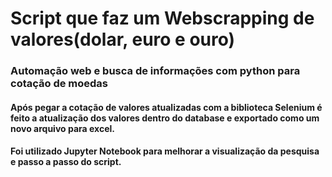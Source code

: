 # Script que faz um Webscrapping de valores(dolar, euro e ouro)

### Automação web e busca de informações com python para cotação de moedas

#### Após pegar a cotação de valores atualizadas com a biblioteca Selenium é feito a atualização dos valores dentro do database e exportado como um novo arquivo para excel.

#### Foi utilizado Jupyter Notebook para melhorar a visualização da pesquisa e passo a passo do script.